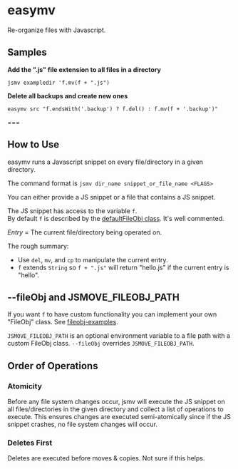easymv
===

Re-organize files with Javascript.

## Samples

**Add the ".js" file extension to all files in a directory**

`jsmv exampledir 'f.mv(f + ".js")`

**Delete all backups and create new ones**

`easymv src "f.endsWith('.backup') ? f.del() : f.mv(f + '.backup')" `

===

## How to Use

easymv runs a Javascript snippet on every file/directory in a given directory.

The command format is `jsmv dir_name snippet_or_file_name <FLAGS>`

You can either provide a JS snippet or a file that contains a JS snippet.

The JS snippet has access to the variable `f`.  
By default `f` is described by the [defaultFileObj class](./defaultFileObj.ts). It's well commented.

*Entry* = The current file/directory being operated on.

The rough summary:
- Use `del`, `mv`, and `cp` to manipulate the current entry.
- `f` extends `String` so `f + ".js"` will return "hello.js" if the current entry is "hello".

## --fileObj and JSMOVE_FILEOBJ_PATH

If you want `f` to have custom functionality you can implement your own "FileObj" class. See [fileobj-examples](fileobj-examples).

`JSMOVE_FILEOBJ_PATH` is an optional environment variable to a file path with a custom FileObj class. `--fileObj` overrides `JSMOVE_FILEOBJ_PATH`.

## Order of Operations

### Atomicity

Before any file system changes occur, jsmv will execute the JS snippet on all files/directories in the given directory and collect a list of operations to execute. This ensures changes are executed semi-atomically since if the JS snippet crashes, no file system changes will occur.

### Deletes First

Deletes are executed before moves & copies. Not sure if this helps.
